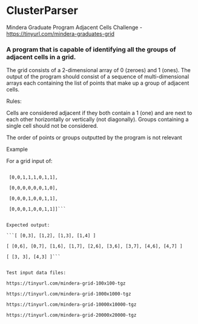 # ClusterParser

Mindera Graduate Program Adjacent Cells Challenge - https://tinyurl.com/mindera-graduates-grid 

### A program that is capable of identifying all the groups of adjacent cells in a grid.

The grid consists of a 2-dimensional array of 0 (zeroes) and 1 (ones). The output of the program should consist of a sequence of multi-dimensional arrays each containing the list of points that make up a group of adjacent cells.

Rules:

Cells are considered adjacent if they both contain a 1 (one) and are next to each other horizontally or vertically (not diagonally).
Groups containing a single cell should not be considered.

The order of points or groups outputted by the program is not relevant


Example

For a grid input of:

```[[0,0,0,1,0,0,1,1],

 [0,0,1,1,1,0,1,1],
 
 [0,0,0,0,0,0,1,0],
 
 [0,0,0,1,0,0,1,1],
 
 [0,0,0,1,0,0,1,1]]```
 
 
Expected output:

```[ [0,3], [1,2], [1,3], [1,4] ]

[ [0,6], [0,7], [1,6], [1,7], [2,6], [3,6], [3,7], [4,6], [4,7] ]

[ [3, 3], [4,3] ]```


Test input data files:

https://tinyurl.com/mindera-grid-100x100-tgz

https://tinyurl.com/mindera-grid-1000x1000-tgz

https://tinyurl.com/mindera-grid-10000x10000-tgz

https://tinyurl.com/mindera-grid-20000x20000-tgz

